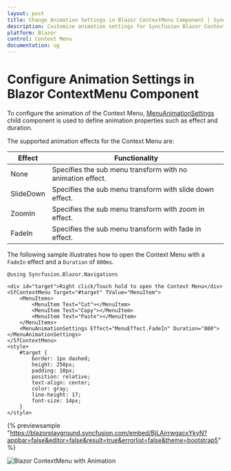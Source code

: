 ```yaml
---
layout: post
title: Change Animation Settings in Blazor ContextMenu Component | Syncfusion
description: Customize animation settings for Syncfusion Blazor ContextMenu, including effect types (SlideDown, ZoomIn, FadeIn) and duration for opening and closing.
platform: Blazor
control: Context Menu
documentation: ug
---
```


# Configure Animation Settings in Blazor ContextMenu Component

To configure the animation of the Context Menu, [MenuAnimationSettings](https://help.syncfusion.com/cr/blazor/Syncfusion.Blazor.Navigations.MenuAnimationSettings.html) child component is used to define animation properties such as effect and duration.

The supported animation effects for the Context Menu are:

| Effect | Functionality |
| ------------ | ----------------------- |
| None | Specifies the sub menu transform with no animation effect. |
| SlideDown | Specifies the sub menu transform with slide down effect. |
| ZoomIn | Specifies the sub menu transform with zoom in effect. |
| FadeIn | Specifies the sub menu transform with fade in effect. |

The following sample illustrates how to open the Context Menu with a `FadeIn` effect and a `Duration` of `800ms`.

```cshtml
@using Syncfusion.Blazor.Navigations

<div id="target">Right click/Touch hold to open the Context Menu</div>
<SfContextMenu Target="#target" TValue="MenuItem">
    <MenuItems>
        <MenuItem Text="Cut"></MenuItem>
        <MenuItem Text="Copy"></MenuItem>
        <MenuItem Text="Paste"></MenuItem>
    </MenuItems>
    <MenuAnimationSettings Effect="MenuEffect.FadeIn" Duration="800"></MenuAnimationSettings>
</SfContextMenu>
<style>
    #target {
        border: 1px dashed;
        height: 250px;
        padding: 10px;
        position: relative;
        text-align: center;
        color: gray;
        line-height: 17;
        font-size: 14px;
    }
</style>

```

{% previewsample "https://blazorplayground.syncfusion.com/embed/BjLAirrwgacxYkyN?appbar=false&editor=false&result=true&errorlist=false&theme=bootstrap5" %}

![Blazor ContextMenu with Animation](./../images/blazor-contextmenu-component.png)